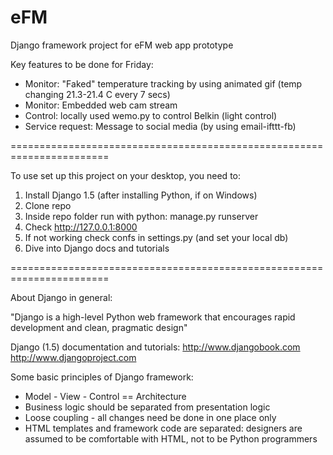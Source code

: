 eFM
===
Django framework project for eFM web app prototype

Key features to be done for Friday:
- Monitor: "Faked" temperature tracking by using animated gif (temp changing 21.3-21.4 C every 7 secs)
- Monitor: Embedded web cam stream
- Control: locally used wemo.py to control Belkin (light control)
- Service request: Message to social media (by using email-ifttt-fb)

=======================================================================

To use set up this project on your desktop, you need to:
1. Install Django 1.5 (after installing Python, if on Windows)
2. Clone repo
3. Inside repo folder run with python: manage.py runserver
4. Check http://127.0.0.1:8000
5. If not working check confs in settings.py (and set your local db)
6. Dive into Django docs and tutorials

=======================================================================

About Django in general:

"Django is a high-level Python web framework that encourages
rapid development and clean, pragmatic design"

Django (1.5) documentation and tutorials:
http://www.djangobook.com
http://www.djangoproject.com

Some basic principles of Django framework:
- Model - View - Control == Architecture
- Business logic should be separated from presentation logic
- Loose coupling - all changes need be done in one place only
- HTML templates and framework code are separated: designers are assumed to be comfortable with HTML, not to be Python programmers
